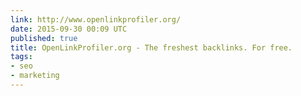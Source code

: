 ```yaml
---
link: http://www.openlinkprofiler.org/
date: 2015-09-30 00:09 UTC
published: true
title: OpenLinkProfiler.org - The freshest backlinks. For free.
tags:
- seo
- marketing
---
```



